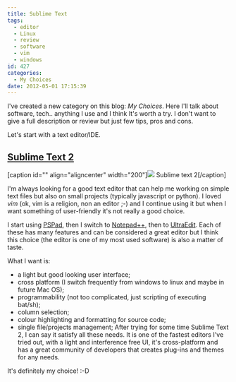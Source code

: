 ```yaml
---
title: Sublime Text
tags:
  - editor
  - Linux
  - review
  - software
  - vim
  - windows
id: 427
categories:
  - My Choices
date: 2012-05-01 17:15:39
---
```


I've created a new category on this blog: _My Choices_. Here I'll talk about software, tech.. anything I use and I think It's worth a try. I don't want to give a full description or review but just few tips, pros and cons.

Let's start with a text editor/IDE.

## [Sublime Text 2](http://www.sublimetext.com/2 "Sublime Text 2")

[caption id="" align="aligncenter" width="200"]![](https://cdn.tutsplus.com/net/uploads/legacy/1140_st2plugins/200u.jpg) Sublime text 2[/caption]

I'm always looking for a good text editor that can help me working on simple text files but also on small projects (typically javascript or python). I loved _vim_ (ok, vim is a religion, non an editor ;-) and I continue using it but when I want something of user-friendly it's not really a good choice.

I start using [PSPad](http://www.pspad.com/), then I switch to [Notepad++](http://notepad-plus-plus.org/), then to [UltraEdit](http://www.ultraedit.com/). Each of these has many features and can be considered a great editor but I think this choice (the editor is one of my most used software) is also a matter of taste.

What I want is:

*   a light but good looking user interface;
*   cross platform (I switch frequently from windows to linux and maybe in future Mac OS);
*   programmability (not too complicated, just scripting of executing bat/sh);
*   column selection;
*   colour highlighting and formatting for source code;
*   single file/projects management;
After trying for some time Sublime Text 2, I can say it satisfy all these needs. It is one of the fastest editors I've tried out, with a light and interference free UI, it's cross-platform and has a great community of developers that creates plug-ins and themes for any needs.

It's definitely my choice! :-D